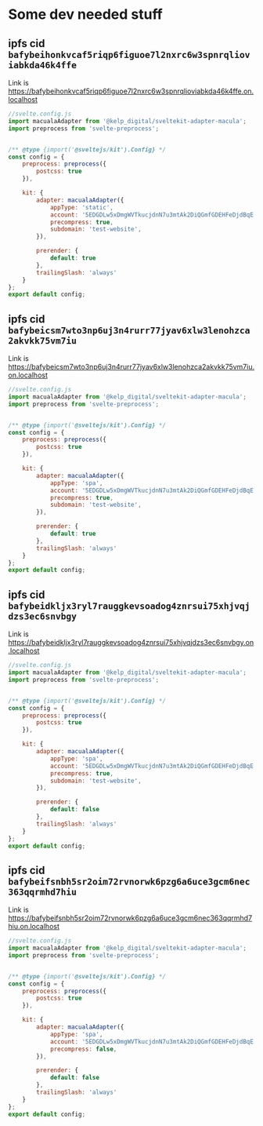 # Some dev needed stuff

## ipfs cid `bafybeihonkvcaf5riqp6figuoe7l2nxrc6w3spnrqlioviabkda46k4ffe`

Link is https://bafybeihonkvcaf5riqp6figuoe7l2nxrc6w3spnrqlioviabkda46k4ffe.on.localhost

```js
//svelte.config.js
import macualaAdapter from '@kelp_digital/sveltekit-adapter-macula';
import preprocess from 'svelte-preprocess';


/** @type {import('@sveltejs/kit').Config} */
const config = {
	preprocess: preprocess({
		postcss: true
	}),

	kit: {
		adapter: macualaAdapter({
			appType: 'static',
			account: '5EDGDLw5xDmgWVTkucjdnN7u3mtAk2DiQGmfGDEHFeDjdBqE',
			precompress: true,
			subdomain: 'test-website',
		}),

		prerender: {
			default: true
		},
		trailingSlash: 'always'
	}
};
export default config;

```
## ipfs cid `bafybeicsm7wto3np6uj3n4rurr77jyav6xlw3lenohzca2akvkk75vm7iu`

Link is https://bafybeicsm7wto3np6uj3n4rurr77jyav6xlw3lenohzca2akvkk75vm7iu.on.localhost

```js
//svelte.config.js
import macualaAdapter from '@kelp_digital/sveltekit-adapter-macula';
import preprocess from 'svelte-preprocess';


/** @type {import('@sveltejs/kit').Config} */
const config = {
	preprocess: preprocess({
		postcss: true
	}),

	kit: {
		adapter: macualaAdapter({
			appType: 'spa',
			account: '5EDGDLw5xDmgWVTkucjdnN7u3mtAk2DiQGmfGDEHFeDjdBqE',
			precompress: true,
			subdomain: 'test-website',
		}),

		prerender: {
			default: true
		},
		trailingSlash: 'always'
	}
};
export default config;

```
## ipfs cid `bafybeidkljx3ryl7rauggkevsoadog4znrsui75xhjvqjdzs3ec6snvbgy`

Link is https://bafybeidkljx3ryl7rauggkevsoadog4znrsui75xhjvqjdzs3ec6snvbgy.on.localhost

```js
//svelte.config.js
import macualaAdapter from '@kelp_digital/sveltekit-adapter-macula';
import preprocess from 'svelte-preprocess';


/** @type {import('@sveltejs/kit').Config} */
const config = {
	preprocess: preprocess({
		postcss: true
	}),

	kit: {
		adapter: macualaAdapter({
			appType: 'spa',
			account: '5EDGDLw5xDmgWVTkucjdnN7u3mtAk2DiQGmfGDEHFeDjdBqE',
			precompress: true,
			subdomain: 'test-website',
		}),

		prerender: {
			default: false
		},
		trailingSlash: 'always'
	}
};
export default config;

```
## ipfs cid `bafybeifsnbh5sr2oim72rvnorwk6pzg6a6uce3gcm6nec363qqrmhd7hiu`

Link is https://bafybeifsnbh5sr2oim72rvnorwk6pzg6a6uce3gcm6nec363qqrmhd7hiu.on.localhost

```js
//svelte.config.js
import macualaAdapter from '@kelp_digital/sveltekit-adapter-macula';
import preprocess from 'svelte-preprocess';


/** @type {import('@sveltejs/kit').Config} */
const config = {
	preprocess: preprocess({
		postcss: true
	}),

	kit: {
		adapter: macualaAdapter({
			appType: 'spa',
			account: '5EDGDLw5xDmgWVTkucjdnN7u3mtAk2DiQGmfGDEHFeDjdBqE',
			precompress: false,
		}),

		prerender: {
			default: false
		},
		trailingSlash: 'always'
	}
};
export default config;

```